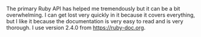The primary Ruby API has helped me tremendously but it can be a bit overwhelming.
I can get lost very quickly in it because it covers everything, but I like it because the documentation is very easy to read and is very thorough.
I use version 2.4.0 from https://ruby-doc.org.
